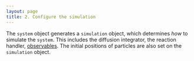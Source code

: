 ```yaml
---
layout: page
title: 2. Configure the simulation
---
```


The `system` object generates a `simulation` object, which determines _how_ to simulate the `system`.
This includes the diffusion integrator, the reaction handler, [observables]({{site.baseurl}}/observables.html).
The initial positions of particles are also set on the `simulation` object.
